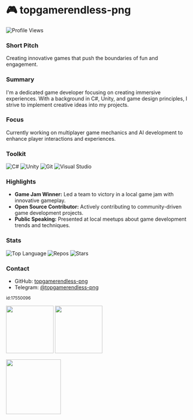 # 🎮 topgamerendless-png
![Profile Views](https://komarev.com/ghpvc/?username=topgamerendless-png&label=Profile%20Views&color=blue&style=flat)

### Short Pitch
Creating innovative games that push the boundaries of fun and engagement.

### Summary
I'm a dedicated game developer focusing on creating immersive experiences. With a background in C#, Unity, and game design principles, I strive to implement creative ideas into my projects.

### Focus
Currently working on multiplayer game mechanics and AI development to enhance player interactions and experiences.

### Toolkit
![C#](https://img.shields.io/badge/-C%23-239120?style=flat-square&logo=csharp&logoColor=ffffff) ![Unity](https://img.shields.io/badge/-Unity-000000?style=flat-square&logo=unity&logoColor=ffffff) ![Git](https://img.shields.io/badge/-Git-F05032?style=flat-square&logo=git&logoColor=ffffff) ![Visual Studio](https://img.shields.io/badge/-Visual%20Studio-5C2D5E?style=flat-square&logo=visual-studio&logoColor=ffffff)

### Highlights
- **Game Jam Winner:** Led a team to victory in a local game jam with innovative gameplay.
- **Open Source Contributor:** Actively contributing to community-driven game development projects.
- **Public Speaking:** Presented at local meetups about game development trends and techniques.

### Stats
![Top Language](https://img.shields.io/github/languages/top/topgamerendless-png?color=yellow&style=flat-square) ![Repos](https://img.shields.io/badge/Repos-30-blue?style=flat-square) ![Stars](https://img.shields.io/badge/Stars-300-brightgreen?style=flat-square)

### Contact
- GitHub: [topgamerendless-png](https://github.com/topgamerendless-png)
- Telegram: [@topgamerendless-png](https://t.me/topgamerendless-png)

<sub>id:17550096</sub>

<p><img src="https://github-readme-stats.vercel.app/api/top-langs/?username=topgamerendless-png&layout=compact&theme=github_dark" height="130"/> <img src="https://github-readme-stats.vercel.app/api?username=topgamerendless-png&show_icons=true&theme=github_dark" height="130"/></p>
<p><img src="https://streak-stats.demolab.com/?user=topgamerendless-png&theme=github_dark" height="150"/></p>
